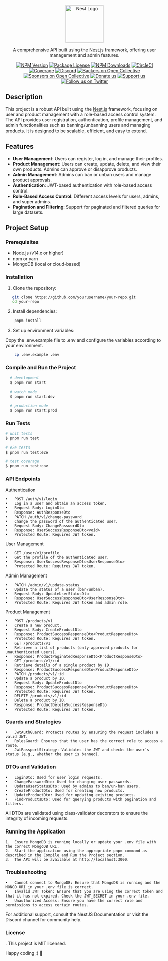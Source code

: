 <p align="center">
  <a href="http://nestjs.com/" target="blank"><img src="https://nestjs.com/img/logo-small.svg" width="120" alt="Nest Logo" /></a>
</p>

<p align="center">A comprehensive API built using the <a href="http://nodejs.org" target="_blank">Nest.js</a> framework, offering user management and admin features.</p>
<p align="center">
<a href="https://www.npmjs.com/~nestjscore" target="_blank"><img src="https://img.shields.io/npm/v/@nestjs/core.svg" alt="NPM Version" /></a>
<a href="https://www.npmjs.com/~nestjscore" target="_blank"><img src="https://img.shields.io/npm/l/@nestjs/core.svg" alt="Package License" /></a>
<a href="https://www.npmjs.com/~nestjscore" target="_blank"><img src="https://img.shields.io/npm/dm/@nestjs/common.svg" alt="NPM Downloads" /></a>
<a href="https://circleci.com/gh/nestjs/nest" target="_blank"><img src="https://img.shields.io/circleci/build/github/nestjs/nest/master" alt="CircleCI" /></a>
<a href="https://coveralls.io/github/nestjs/nest?branch=master" target="_blank"><img src="https://coveralls.io/repos/github/nestjs/nest/badge.svg?branch=master#9" alt="Coverage" /></a>
<a href="https://discord.gg/G7Qnnhy" target="_blank"><img src="https://img.shields.io/badge/discord-online-brightgreen.svg" alt="Discord"/></a>
<a href="https://opencollective.com/nest#backer" target="_blank"><img src="https://opencollective.com/nest/backers/badge.svg" alt="Backers on Open Collective" /></a>
<a href="https://opencollective.com/nest#sponsor" target="_blank"><img src="https://opencollective.com/nest/sponsors/badge.svg" alt="Sponsors on Open Collective" /></a>
  <a href="https://paypal.me/kamilmysliwiec" target="_blank"><img src="https://img.shields.io/badge/Donate-PayPal-ff3f59.svg" alt="Donate us"/></a>
    <a href="https://opencollective.com/nest#sponsor"  target="_blank"><img src="https://img.shields.io/badge/Support%20us-Open%20Collective-41B883.svg" alt="Support us"></a>
  <a href="https://twitter.com/nestframework" target="_blank"><img src="https://img.shields.io/twitter/follow/nestframework.svg?style=social&label=Follow" alt="Follow us on Twitter"></a>
</p>

## Description

This project is a robust API built using the [Nest.js](https://github.com/nestjs/nest) framework, focusing on user and product management with a role-based access control system. The API provides user registration, authentication, profile management, and admin functionalities such as banning/unbanning users and managing products. It is designed to be scalable, efficient, and easy to extend.

## Features

- **User Management**: Users can register, log in, and manage their profiles.
- **Product Management**: Users can create, update, delete, and view their own products. Admins can approve or disapprove products.
- **Admin Management**: Admins can ban or unban users and manage product approvals.
- **Authentication**: JWT-based authentication with role-based access control.
- **Role-Based Access Control**: Different access levels for users, admins, and super admins.
- **Pagination and Filtering**: Support for paginated and filtered queries for large datasets.

## Project Setup

### Prerequisites

- Node.js (v14.x or higher)
- npm or yarn
- MongoDB (local or cloud-based)

### Installation

1. Clone the repository:

```bash
   git clone https://github.com/yourusername/your-repo.git
   cd your-repo
```

2.	Install dependencies:

```bash
    pnpm install
```

3.	Set up environment variables:

Copy the .env.example file to .env and configure the variables according to your environment.

```bash
    cp .env.example .env
```


### Compile and Run the Project
```bash
  # development
  $ pnpm run start

  # watch mode
  $ pnpm run start:dev

  # production mode
  $ pnpm run start:prod
```

### Run Tests
```bash
# unit tests
$ pnpm run test

# e2e tests
$ pnpm run test:e2e

# test coverage
$ pnpm run test:cov
```


### API Endpoints
Authentication

	•	POST /auth/v1/login
	•	Log in a user and obtain an access token.
	•	Request Body: LoginDto
	•	Response: AuthResponseDto
	•	PATCH /auth/v1/change-password
	•	Change the password of the authenticated user.
	•	Request Body: ChangePasswordDto
	•	Response: UserSuccessResponseDto<void>
	•	Protected Route: Requires JWT token.

User Management

	•	GET /user/v1/profile
	•	Get the profile of the authenticated user.
	•	Response: UserSuccessResponseDto<UserResponseDto>
	•	Protected Route: Requires JWT token.

Admin Management

	•	PATCH /admin/v1/update-status
	•	Update the status of a user (ban/unban).
	•	Request Body: UpdateUserStatusDto
	•	Response: UserSuccessResponseDto<UserResponseDto>
	•	Protected Route: Requires JWT token and admin role.

 Product Management

	•	POST /products/v1
	•	Create a new product.
	•	Request Body: CreateProductDto
	•	Response: ProductSuccessResponseDto<ProductResponseDto>
	•	Protected Route: Requires JWT token.
	•	GET /products/v1
	•	Retrieve a list of products (only approved products for unauthenticated users).
	•	Response: ProductPaginatedResponseDto<ProductResponseDto>
	•	GET /products/v1/:id
	•	Retrieve details of a single product by ID.
	•	Response: ProductSuccessResponseDto<ProductResponseDto>
	•	PATCH /products/v1/:id
	•	Update a product by ID.
	•	Request Body: UpdateProductDto
	•	Response: ProductSuccessResponseDto<ProductResponseDto>
	•	Protected Route: Requires JWT token.
	•	DELETE /products/v1/:id
	•	Delete a product by ID.
	•	Response: ProductDeleteSuccessResponseDto
	•	Protected Route: Requires JWT token.

### Guards and Strategies

	•	JwtAuthGuard: Protects routes by ensuring the request includes a valid JWT.
	•	RolesGuard: Ensures that the user has the correct role to access a route.
	•	JwtPassportStrategy: Validates the JWT and checks the user’s status (e.g., whether the user is banned).

### DTOs and Validation

	•	LoginDto: Used for user login requests.
	•	ChangePasswordDto: Used for changing user passwords.
	•	UpdateUserStatusDto: Used by admins to ban/un-ban users.
	•	CreateProductDto: Used for creating new products.
	•	UpdateProductDto: Used for updating existing products.
	•	FindProductsDto: Used for querying products with pagination and filters.

All DTOs are validated using class-validator decorators to ensure the integrity of incoming requests.

### Running the Application

	1.	Ensure MongoDB is running locally or update your .env file with the correct MongoDB URI.
	2.	Start the application using the appropriate pnpm command as described in the Compile and Run the Project section.
	3.	The API will be available at http://localhost:3000.

### Troubleshooting

	•	Cannot connect to MongoDB: Ensure that MongoDB is running and the MONGO_URI in your .env file is correct.
	•	Invalid JWT Token: Ensure that you are using the correct token and that it has not expired. Check the JWT_SECRET in your .env file.
	•	Unauthorized Access: Ensure you have the correct role and permissions to access certain routes.

For additional support, consult the NestJS Documentation or visit the Discord channel for community help.

### License
.
This project is MIT licensed.

Happy coding ;) 🥂